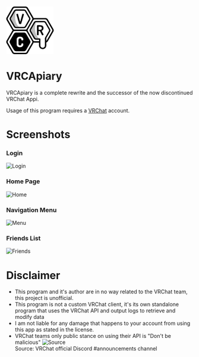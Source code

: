 ![](css/images/logo/logo128.png)
# VRCApiary
VRCApiary is a complete rewrite and the successor of the now discontinued VRChat Appi.

Usage of this program requires a [VRChat](https://vrchat.net/) account.

# Screenshots
### Login
![Login](https://i.imgur.com/FZ24LuS.png)

### Home Page
![Home](https://i.imgur.com/HZp4xBJ.png)

### Navigation Menu
![Menu](https://i.imgur.com/STFPgFP.png)

### Friends List
![Friends](https://i.imgur.com/HBqoSLq.png)

# Disclaimer
- This program and it's author are in no way related to the VRChat team, this project is unofficial.
- This program is not a custom VRChat client, it's its own standalone program that uses the VRChat API and output logs to retrieve and modify data
- I am not liable for any damage that happens to your account from using this app as stated in the license.
- VRChat teams only public stance on using their API is "Don't be malicious" ![Source](https://i.imgur.com/SAGcwo1.png "Source")<br>
 Source: VRChat official Discord #announcements channel